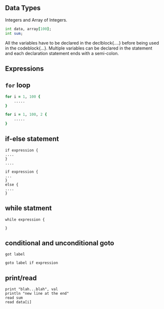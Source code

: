 
## Data Types

Integers and Array of Integers.

```fortran
int data, array[100];
int sum;
```

All the variables have to be declared in the declblock{....} before being used
in the codeblock{...}. Multiple variables can be declared in the statement 
and each declaration statement ends with a semi-colon. 

## Expressions


## `for` loop

```fortran
for i = 1, 100 {
	.....
}

for i = 1, 100, 2 {
	.....
}
```

## if-else statement

	if expression {
	....
	}
	....

	if expression {
	...
	}
	else {
	....
	}

## while statment

	while expression {

	}

## conditional and unconditional goto

	got label

	goto label if expression

## print/read

	print "blah...blah", val
	println "new line at the end"
	read sum
	read data[i]
